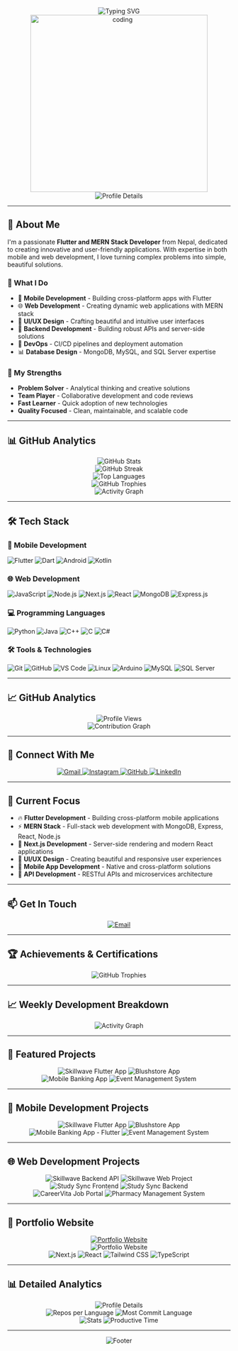 <div align="center">
  <img src="https://readme-typing-svg.herokuapp.com?font=Fira+Code&weight=500&size=28&pause=1000&color=6366F1&center=true&vCenter=true&width=435&lines=Hi+%F0%9F%91%8B%2C+I'm+Saroj+Kumar+Sah;A+Passionate+Flutter+%26+MERN+Developer;From+Nepal+%F0%9F%87%B3%F0%9F%87%A5" alt="Typing SVG" />
</div>

<div align="center">
  <img src="https://user-images.githubusercontent.com/74038190/225813708-98b745f2-7d22-48cf-9150-083f1e00d0c9.gif" alt="coding" width="400"/>
</div>

<div align="center">
  <img src="https://github-profile-summary-cards.vercel.app/api/cards/profile-details?username=sarojshah1&theme=radical" alt="Profile Details" />
</div>

---

## 🚀 About Me

I'm a passionate **Flutter and MERN Stack Developer** from Nepal, dedicated to creating innovative and user-friendly applications. With expertise in both mobile and web development, I love turning complex problems into simple, beautiful solutions.

### 🎯 What I Do
- 📱 **Mobile Development** - Building cross-platform apps with Flutter
- 🌐 **Web Development** - Creating dynamic web applications with MERN stack
- 🎨 **UI/UX Design** - Crafting beautiful and intuitive user interfaces
- 🔧 **Backend Development** - Building robust APIs and server-side solutions
- 🚀 **DevOps** - CI/CD pipelines and deployment automation
- 📊 **Database Design** - MongoDB, MySQL, and SQL Server expertise

### 🌟 My Strengths
- **Problem Solver** - Analytical thinking and creative solutions
- **Team Player** - Collaborative development and code reviews
- **Fast Learner** - Quick adoption of new technologies
- **Quality Focused** - Clean, maintainable, and scalable code

---

## 📊 GitHub Analytics

<div align="center">
  <img src="https://github-readme-stats.vercel.app/api?username=sarojshah1&show_icons=true&theme=radical&hide_border=true&bg_color=0D1117&title_color=6366F1&text_color=FFFFFF&icon_color=6366F1" alt="GitHub Stats" />
</div>

<div align="center">
  <img src="https://github-readme-streak-stats.herokuapp.com/?user=sarojshah1&theme=radical&hide_border=true&background=0D1117&stroke=6366F1&ring=6366F1&fire=6366F1&currStreakNum=FFFFFF&currStreakLabel=6366F1&sideNums=FFFFFF&sideLabels=6366F1&dates=6366F1" alt="GitHub Streak" />
</div>

<div align="center">
  <img src="https://github-readme-stats.vercel.app/api/top-langs/?username=sarojshah1&layout=compact&theme=radical&hide_border=true&bg_color=0D1117&title_color=6366F1&text_color=FFFFFF&langs_count=8" alt="Top Languages" />
</div>

<div align="center">
  <img src="https://github-profile-trophy.vercel.app/?username=sarojshah1&theme=radical&no-frame=true&no-bg=false&margin-w=4" alt="GitHub Trophies" />
</div>

<div align="center">
  <img src="https://github-readme-activity-graph.vercel.app/graph?username=sarojshah1&theme=radical&hide_border=true&bg_color=0D1117&color=6366F1&line=6366F1&point=FFFFFF&area=true&area_color=6366F1" alt="Activity Graph" />
</div>

---

## 🛠️ Tech Stack

### 📱 Mobile Development
![Flutter](https://img.shields.io/badge/Flutter-02569B?style=for-the-badge&logo=flutter&logoColor=white)
![Dart](https://img.shields.io/badge/Dart-0175C2?style=for-the-badge&logo=dart&logoColor=white)
![Android](https://img.shields.io/badge/Android-3DDC84?style=for-the-badge&logo=android&logoColor=white)
![Kotlin](https://img.shields.io/badge/Kotlin-0095D5?style=for-the-badge&logo=kotlin&logoColor=white)

### 🌐 Web Development
![JavaScript](https://img.shields.io/badge/JavaScript-F7DF1E?style=for-the-badge&logo=javascript&logoColor=black)
![Node.js](https://img.shields.io/badge/Node.js-43853D?style=for-the-badge&logo=node.js&logoColor=white)
![Next.js](https://img.shields.io/badge/Next.js-000000?style=for-the-badge&logo=next.js&logoColor=white)
![React](https://img.shields.io/badge/React-20232A?style=for-the-badge&logo=react&logoColor=61DAFB)
![MongoDB](https://img.shields.io/badge/MongoDB-4EA94B?style=for-the-badge&logo=mongodb&logoColor=white)
![Express.js](https://img.shields.io/badge/Express.js-404D59?style=for-the-badge&logo=express&logoColor=white)

### 💻 Programming Languages
![Python](https://img.shields.io/badge/Python-3776AB?style=for-the-badge&logo=python&logoColor=white)
![Java](https://img.shields.io/badge/Java-ED8B00?style=for-the-badge&logo=openjdk&logoColor=white)
![C++](https://img.shields.io/badge/C%2B%2B-00599C?style=for-the-badge&logo=c%2B%2B&logoColor=white)
![C](https://img.shields.io/badge/C-00599C?style=for-the-badge&logo=c&logoColor=white)
![C#](https://img.shields.io/badge/C%23-239120?style=for-the-badge&logo=c-sharp&logoColor=white)

### 🛠️ Tools & Technologies
![Git](https://img.shields.io/badge/Git-F05032?style=for-the-badge&logo=git&logoColor=white)
![GitHub](https://img.shields.io/badge/GitHub-100000?style=for-the-badge&logo=github&logoColor=white)
![VS Code](https://img.shields.io/badge/VS_Code-007ACC?style=for-the-badge&logo=visual-studio-code&logoColor=white)
![Linux](https://img.shields.io/badge/Linux-FCC624?style=for-the-badge&logo=linux&logoColor=black)
![Arduino](https://img.shields.io/badge/Arduino-00979D?style=for-the-badge&logo=arduino&logoColor=white)
![MySQL](https://img.shields.io/badge/MySQL-4479A1?style=for-the-badge&logo=mysql&logoColor=white)
![SQL Server](https://img.shields.io/badge/Microsoft_SQL_Server-CC2927?style=for-the-badge&logo=microsoft-sql-server&logoColor=white)

---

## 📈 GitHub Analytics

<div align="center">
  <img src="https://komarev.com/ghpvc/?username=sarojshah1&label=Profile%20views&color=6366F1&style=for-the-badge" alt="Profile Views" />
</div>

<div align="center">
  <img src="https://github-contribution-grid-snake.vercel.app/?username=sarojshah1&theme=radical" alt="Contribution Graph" />
</div>

---

## 🤝 Connect With Me

<div align="center">
  <a href="mailto:sarojahah152@gmail.com">
    <img src="https://img.shields.io/badge/Gmail-D14836?style=for-the-badge&logo=gmail&logoColor=white" alt="Gmail" />
  </a>
  <a href="https://instagram.com/saroj_shah_32" target="_blank">
    <img src="https://img.shields.io/badge/Instagram-E4405F?style=for-the-badge&logo=instagram&logoColor=white" alt="Instagram" />
  </a>
  <a href="https://github.com/sarojshah1" target="_blank">
    <img src="https://img.shields.io/badge/GitHub-100000?style=for-the-badge&logo=github&logoColor=white" alt="GitHub" />
  </a>
  <a href="https://linkedin.com/in/saroj-kumar-sah" target="_blank">
    <img src="https://img.shields.io/badge/LinkedIn-0077B5?style=for-the-badge&logo=linkedin&logoColor=white" alt="LinkedIn" />
  </a>
</div>

---

## 🎯 Current Focus

- 🔥 **Flutter Development** - Building cross-platform mobile applications
- ⚡ **MERN Stack** - Full-stack web development with MongoDB, Express, React, Node.js
- 🚀 **Next.js Development** - Server-side rendering and modern React applications
- 🎨 **UI/UX Design** - Creating beautiful and responsive user experiences
- 📱 **Mobile App Development** - Native and cross-platform solutions
- 🔧 **API Development** - RESTful APIs and microservices architecture

---

## 📫 Get In Touch

<div align="center">
  <a href="mailto:sarojahah152@gmail.com">
    <img src="https://img.shields.io/badge/Email-Contact%20Me-red?style=for-the-badge&logo=gmail" alt="Email" />
  </a>
</div>

---

## 🏆 Achievements & Certifications

<div align="center">
  <img src="https://github-profile-trophy.vercel.app/?username=sarojshah1&theme=radical&no-frame=true&no-bg=false&margin-w=4&rank=SECRET,SSS,SS,S,AAA&title=MultiLanguage,LongTimeUser,Commits,Repositories" alt="GitHub Trophies" />
</div>

---

## 📈 Weekly Development Breakdown

<div align="center">
  <img src="https://github-readme-activity-graph.vercel.app/graph?username=sarojshah1&theme=radical&hide_border=true&bg_color=0D1117&color=6366F1&line=6366F1&point=FFFFFF&area=true&area_color=6366F1" alt="Activity Graph" />
</div>

---

## 🚀 Featured Projects

<div align="center">
  <img src="https://github-readme-stats.vercel.app/api/pin/?username=sarojshah1&repo=skillwave-flutter-mobile-app&theme=radical&hide_border=true&bg_color=0D1117&title_color=6366F1&text_color=FFFFFF&icon_color=6366F1" alt="Skillwave Flutter App" />
  <img src="https://github-readme-stats.vercel.app/api/pin/?username=sarojshah1&repo=blushstore&theme=radical&hide_border=true&bg_color=0D1117&title_color=6366F1&text_color=FFFFFF&icon_color=6366F1" alt="Blushstore App" />
</div>

<div align="center">
  <img src="https://github-readme-stats.vercel.app/api/pin/?username=sarojshah1&repo=Mobile-Banking-App-using-Flutter&theme=radical&hide_border=true&bg_color=0D1117&title_color=6366F1&text_color=FFFFFF&icon_color=6366F1" alt="Mobile Banking App" />
  <img src="https://github-readme-stats.vercel.app/api/pin/?username=sarojshah1&repo=EMS-Event-Management-System--FINAL&theme=radical&hide_border=true&bg_color=0D1117&title_color=6366F1&text_color=FFFFFF&icon_color=6366F1" alt="Event Management System" />
</div>

---

## 📱 Mobile Development Projects

<div align="center">
  <img src="https://github-readme-stats.vercel.app/api/pin/?username=sarojshah1&repo=skillwave-flutter-mobile-app&theme=radical&hide_border=true&bg_color=0D1117&title_color=6366F1&text_color=FFFFFF&icon_color=6366F1" alt="Skillwave Flutter App" />
  <img src="https://github-readme-stats.vercel.app/api/pin/?username=sarojshah1&repo=blushstore&theme=radical&hide_border=true&bg_color=0D1117&title_color=6366F1&text_color=FFFFFF&icon_color=6366F1" alt="Blushstore App" />
</div>

<div align="center">
  <img src="https://github-readme-stats.vercel.app/api/pin/?username=sarojshah1&repo=Mobile-Banking-App-using-Flutter&theme=radical&hide_border=true&bg_color=0D1117&title_color=6366F1&text_color=FFFFFF&icon_color=6366F1" alt="Mobile Banking App - Flutter" />
  <img src="https://github-readme-stats.vercel.app/api/pin/?username=sarojshah1&repo=EventManagementSyemtem&theme=radical&hide_border=true&bg_color=0D1117&title_color=6366F1&text_color=FFFFFF&icon_color=6366F1" alt="Event Management System" />
</div>

---

## 🌐 Web Development Projects

<div align="center">
  <img src="https://github-readme-stats.vercel.app/api/pin/?username=sarojshah1&repo=web_api_developmen_skillwave_backend&theme=radical&hide_border=true&bg_color=0D1117&title_color=6366F1&text_color=FFFFFF&icon_color=6366F1" alt="Skillwave Backend API" />
  <img src="https://github-readme-stats.vercel.app/api/pin/?username=sarojshah1&repo=skillwave-web_project&theme=radical&hide_border=true&bg_color=0D1117&title_color=6366F1&text_color=FFFFFF&icon_color=6366F1" alt="Skillwave Web Project" />
</div>

<div align="center">
  <img src="https://github-readme-stats.vercel.app/api/pin/?username=sarojshah1&repo=Study_sync_frontend&theme=radical&hide_border=true&bg_color=0D1117&title_color=6366F1&text_color=FFFFFF&icon_color=6366F1" alt="Study Sync Frontend" />
  <img src="https://github-readme-stats.vercel.app/api/pin/?username=sarojshah1&repo=Study_Sync&theme=radical&hide_border=true&bg_color=0D1117&title_color=6366F1&text_color=FFFFFF&icon_color=6366F1" alt="Study Sync Backend" />
</div>

<div align="center">
  <img src="https://github-readme-stats.vercel.app/api/pin/?username=sarojshah1&repo=CareerVita-Job-Portal-&theme=radical&hide_border=true&bg_color=0D1117&title_color=6366F1&text_color=FFFFFF&icon_color=6366F1" alt="CareerVita Job Portal" />
  <img src="https://github-readme-stats.vercel.app/api/pin/?username=sarojshah1&repo=pharmacy&theme=radical&hide_border=true&bg_color=0D1117&title_color=6366F1&text_color=FFFFFF&icon_color=6366F1" alt="Pharmacy Management System" />
</div>

---

## 🌟 Portfolio Website

<div align="center">
  <a href="https://sarojkumarsah-sarojshah1s-projects.vercel.app/" target="_blank">
    <img src="https://img.shields.io/badge/Portfolio-Website-6366F1?style=for-the-badge&logo=vercel&logoColor=white" alt="Portfolio Website" />
  </a>
</div>

<div align="center">
  <img src="https://github-readme-stats.vercel.app/api/pin/?username=sarojshah1&repo=portfolio-website&theme=radical&hide_border=true&bg_color=0D1117&title_color=6366F1&text_color=FFFFFF&icon_color=6366F1" alt="Portfolio Website" />
</div>

<div align="center">
  <img src="https://img.shields.io/badge/Next.js-000000?style=for-the-badge&logo=next.js&logoColor=white" alt="Next.js" />
  <img src="https://img.shields.io/badge/React-20232A?style=for-the-badge&logo=react&logoColor=61DAFB" alt="React" />
  <img src="https://img.shields.io/badge/Tailwind_CSS-38B2AC?style=for-the-badge&logo=tailwind-css&logoColor=white" alt="Tailwind CSS" />
  <img src="https://img.shields.io/badge/TypeScript-007ACC?style=for-the-badge&logo=typescript&logoColor=white" alt="TypeScript" />
</div>

---

## 📊 Detailed Analytics

<div align="center">
  <img src="https://github-profile-summary-cards.vercel.app/api/cards/profile-details?username=sarojshah1&theme=radical" alt="Profile Details" />
</div>

<div align="center">
  <img src="https://github-profile-summary-cards.vercel.app/api/cards/repos-per-language?username=sarojshah1&theme=radical" alt="Repos per Language" />
  <img src="https://github-profile-summary-cards.vercel.app/api/cards/most-commit-language?username=sarojshah1&theme=radical" alt="Most Commit Language" />
</div>

<div align="center">
  <img src="https://github-profile-summary-cards.vercel.app/api/cards/stats?username=sarojshah1&theme=radical" alt="Stats" />
  <img src="https://github-profile-summary-cards.vercel.app/api/cards/productive-time?username=sarojshah1&theme=radical&utcOffset=5.5" alt="Productive Time" />
</div>

---

<div align="center">
  <img src="https://capsule-render.vercel.app/api?type=waving&color=6366F1&height=100&section=footer" alt="Footer" />
</div> 

